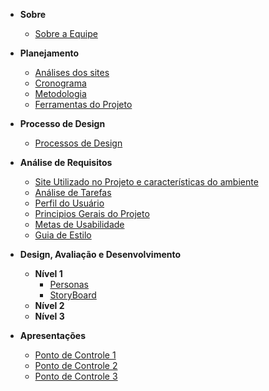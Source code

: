 - **Sobre**

  - [Sobre a Equipe](documentos/paginas/sobre/sobre.md)

- **Planejamento**

  - [Análises dos sites](documentos/paginas/resumos/resumos.md)
  - [Cronograma](documentos/paginas/cronograma/cronograma.md)
  - [Metodologia](documentos/paginas/projeto/metodologia/metodologia.md)
  - [Ferramentas do Projeto](documentos/paginas/projeto/ferramentasDoProjeto/ferramentasDoProjeto.md)

- **Processo de Design**

  - [Processos de Design](documentos/paginas/projeto/processoDeDesign/processoDeDesign.md)

- **Análise de Requisitos**

  - [Site Utilizado no Projeto e características do ambiente](documentos/paginas/projeto/siteEscolhido/siteEscolhido.md)
  - [Análise de Tarefas](documentos/paginas/projeto/analiseDeTarefas/analiseDeTarefas.md)
  - [Perfil do Usuário](documentos/paginas/projeto/PerfildeUsuario/perfilDeUsuario.md.md)
  - [Principios Gerais do Projeto](documentos/paginas/projeto/principiosGerais/principiosGerais.md)
  - [Metas de Usabilidade](documentos/paginas/metasDeUsabilidade/metasDeUsabilidade.md)
  - [Guia de Estilo](documentos/paginas/projeto/guiaDeEstilo/guiaDeEstilo.md)

- **Design, Avaliação e Desenvolvimento**

  - **Nível 1**
    - [Personas](documentos/paginas/projeto/Personas/personas.md)
    - [StoryBoard](documentos/paginas/projeto/StoryBoard/storyBoard.md)
  - **Nível 2**
  - **Nível 3**

- **Apresentações**

  - [Ponto de Controle 1](documentos/paginas/apresentacoes/aprensentacao1/apresentacao1.md)
  - [Ponto de Controle 2](documentos/paginas/apresentacao2/apresentacao2.md)
  - [Ponto de Controle 3](documentos/paginas/apresentacao3/apresentacao3.md)
